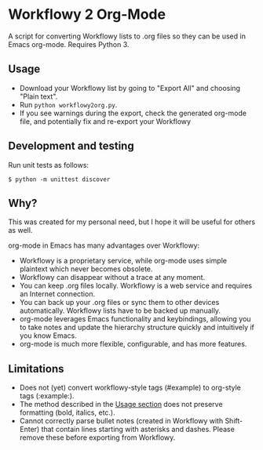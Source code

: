 # Workflowy 2 Org-Mode

A script for converting Workflowy lists to .org files so they can be used in Emacs org-mode. Requires Python 3.

## Usage

* Download your Workflowy list by going to "Export All" and choosing "Plain text".
* Run `python workflowy2org.py`.
* If you see warnings during the export, check the generated org-mode file, and potentially fix and re-export your Workflowy

## Development and testing

Run unit tests as follows:

```
$ python -m unittest discover
```

## Why?

This was created for my personal need, but I hope it will be useful for others as well.

org-mode in Emacs has many advantages over Workflowy:

* Workflowy is a proprietary service, while org-mode uses simple plaintext which never becomes obsolete.
* Workflowy can disappear without a trace at any moment.
* You can keep .org files locally. Workflowy is a web service and requires an Internet connection.
* You can back up your .org files or sync them to other devices automatically. Workflowy lists have to be backed up manually.
* org-mode leverages Emacs functionality and keybindings, allowing you to take notes and update the hierarchy structure quickly and intuitively if you know Emacs.
* org-mode is much more flexible, configurable, and has more features.

## Limitations

* Does not (yet) convert workflowy-style tags (#example) to org-style tags (:example:).
* The method described in the [Usage section](#Usage) does not preserve formatting (bold, italics, etc.).
* Cannot correctly parse bullet notes (created in Workflowy with Shift-Enter) that contain lines starting with asterisks and dashes.  Please remove these before exporting from Workflowy.
